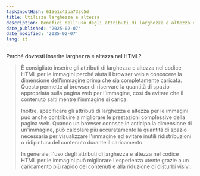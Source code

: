 ```yaml
---
taskInputHash: 615e1c43ba733c5d
title: Utilizza larghezza e altezza
description: Benefici dell'uso degli attributi di larghezza e altezza nel codice HTML
date_published: '2025-02-07'
date_modified: '2025-02-07'
lang: it
---
```

Perché dovresti inserire larghezza e altezza nel HTML?

> È consigliato inserire gli attributi di larghezza e altezza nel codice HTML per le immagini perché aiuta il browser web a conoscere la dimensione dell'immagine prima che sia completamente caricata. Questo permette al browser di riservare la quantità di spazio appropriata sulla pagina web per l'immagine, così da evitare che il contenuto salti mentre l'immagine si carica.
> 
> Inoltre, specificare gli attributi di larghezza e altezza per le immagini può anche contribuire a migliorare le prestazioni complessive della pagina web. Quando un browser conosce in anticipo la dimensione di un'immagine, può calcolare più accuratamente la quantità di spazio necessaria per visualizzare l'immagine ed evitare inutili ridistribuzioni o ridipintura del contenuto durante il caricamento.
> 
> In generale, l'uso degli attributi di larghezza e altezza nel codice HTML per le immagini può migliorare l'esperienza utente grazie a un caricamento più rapido dei contenuti e alla riduzione di disturbi visivi.
